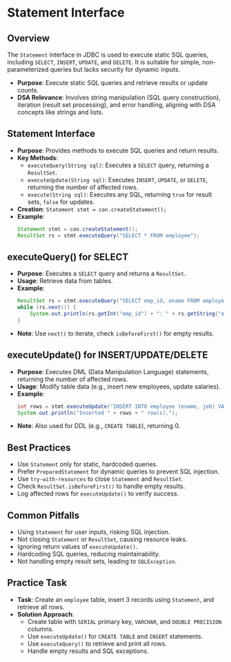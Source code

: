# Statement Interface

## Overview
The `Statement` interface in JDBC is used to execute static SQL queries, including `SELECT`, `INSERT`, `UPDATE`, and `DELETE`. It is suitable for simple, non-parameterized queries but lacks security for dynamic inputs.

- **Purpose**: Execute static SQL queries and retrieve results or update counts.
- **DSA Relevance**: Involves string manipulation (SQL query construction), iteration (result set processing), and error handling, aligning with DSA concepts like strings and lists.

## Statement Interface
- **Purpose**: Provides methods to execute SQL queries and return results.
- **Key Methods**:
  - `executeQuery(String sql)`: Executes a `SELECT` query, returning a `ResultSet`.
  - `executeUpdate(String sql)`: Executes `INSERT`, `UPDATE`, or `DELETE`, returning the number of affected rows.
  - `execute(String sql)`: Executes any SQL, returning `true` for result sets, `false` for updates.
- **Creation**: `Statement stmt = con.createStatement();`
- **Example**:
  ```java
  Statement stmt = con.createStatement();
  ResultSet rs = stmt.executeQuery("SELECT * FROM employee");
  ```

## executeQuery() for SELECT
- **Purpose**: Executes a `SELECT` query and returns a `ResultSet`.
- **Usage**: Retrieve data from tables.
- **Example**:
  ```java
  ResultSet rs = stmt.executeQuery("SELECT emp_id, ename FROM employee");
  while (rs.next()) {
      System.out.println(rs.getInt("emp_id") + ": " + rs.getString("ename"));
  }
  ```
- **Note**: Use `next()` to iterate, check `isBeforeFirst()` for empty results.

## executeUpdate() for INSERT/UPDATE/DELETE
- **Purpose**: Executes DML (Data Manipulation Language) statements, returning the number of affected rows.
- **Usage**: Modify table data (e.g., insert new employees, update salaries).
- **Example**:
  ```java
  int rows = stmt.executeUpdate("INSERT INTO employee (ename, job) VALUES ('John Doe', 'Developer')");
  System.out.println("Inserted " + rows + " row(s).");
  ```
- **Note**: Also used for DDL (e.g., `CREATE TABLE`), returning 0.

## Best Practices
- Use `Statement` only for static, hardcoded queries.
- Prefer `PreparedStatement` for dynamic queries to prevent SQL injection.
- Use `try-with-resources` to close `Statement` and `ResultSet`.
- Check `ResultSet.isBeforeFirst()` to handle empty results.
- Log affected rows for `executeUpdate()` to verify success.

## Common Pitfalls
- Using `Statement` for user inputs, risking SQL injection.
- Not closing `Statement` or `ResultSet`, causing resource leaks.
- Ignoring return values of `executeUpdate()`.
- Hardcoding SQL queries, reducing maintainability.
- Not handling empty result sets, leading to `SQLException`.

## Practice Task
- **Task**: Create an `employee` table, insert 3 records using `Statement`, and retrieve all rows.
- **Solution Approach**:
  - Create table with `SERIAL` primary key, `VARCHAR`, and `DOUBLE PRECISION` columns.
  - Use `executeUpdate()` for `CREATE TABLE` and `INSERT` statements.
  - Use `executeQuery()` to retrieve and print all rows.
  - Handle empty results and SQL exceptions.